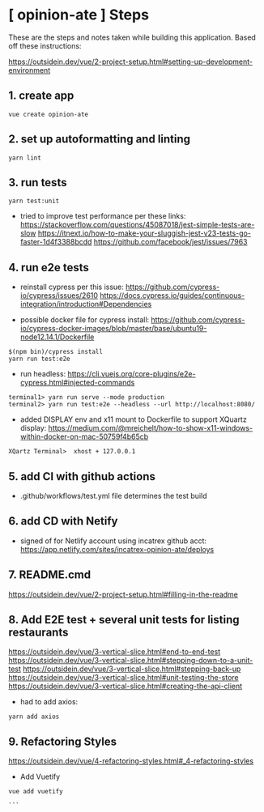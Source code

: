 
[ opinion-ate ] Steps
================================================================================

These are the steps and notes taken while building this application.  Based off these instructions:

https://outsidein.dev/vue/2-project-setup.html#setting-up-development-environment


## 1. create app
```
vue create opinion-ate
```

## 2. set up autoformatting and linting
```
yarn lint
```

## 3. run tests
```
yarn test:unit
```

* tried to improve test performance per these links:
https://stackoverflow.com/questions/45087018/jest-simple-tests-are-slow
https://itnext.io/how-to-make-your-sluggish-jest-v23-tests-go-faster-1d4f3388bcdd
https://github.com/facebook/jest/issues/7963

## 4. run e2e tests

* reinstall cypress per this issue:
https://github.com/cypress-io/cypress/issues/2610
https://docs.cypress.io/guides/continuous-integration/introduction#Dependencies

* possible docker file for cypress install:
https://github.com/cypress-io/cypress-docker-images/blob/master/base/ubuntu19-node12.14.1/Dockerfile

```
$(npm bin)/cypress install
yarn run test:e2e
```

* run headless:
https://cli.vuejs.org/core-plugins/e2e-cypress.html#injected-commands
```
terminal1> yarn run serve --mode production
terminal2> yarn run test:e2e --headless --url http://localhost:8080/ 
```

* added DISPLAY env and x11 mount to Dockerfile to support XQuartz display:
https://medium.com/@mreichelt/how-to-show-x11-windows-within-docker-on-mac-50759f4b65cb

```
XQartz Terminal>  xhost + 127.0.0.1
```

## 5. add CI with github actions

* .github/workflows/test.yml file determines the test build

## 6. add CD with Netify


* signed of for Netlify account using incatrex github acct:
https://app.netlify.com/sites/incatrex-opinion-ate/deploys


## 7. README.cmd
https://outsidein.dev/vue/2-project-setup.html#filling-in-the-readme


## 8. Add E2E test + several unit tests for listing restaurants

https://outsidein.dev/vue/3-vertical-slice.html#end-to-end-test
https://outsidein.dev/vue/3-vertical-slice.html#stepping-down-to-a-unit-test
https://outsidein.dev/vue/3-vertical-slice.html#stepping-back-up
https://outsidein.dev/vue/3-vertical-slice.html#unit-testing-the-store
https://outsidein.dev/vue/3-vertical-slice.html#creating-the-api-client

* had to add axios:
```
yarn add axios
```

## 9. Refactoring Styles
https://outsidein.dev/vue/4-refactoring-styles.html#_4-refactoring-styles

* Add Vuetify
````
vue add vuetify

```


